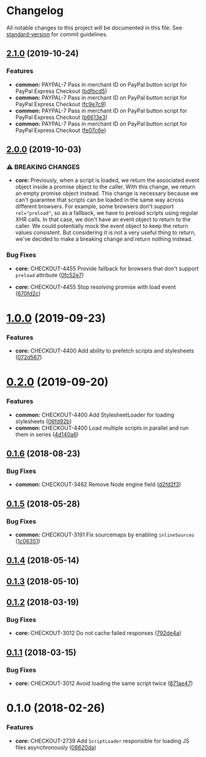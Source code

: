 # Changelog

All notable changes to this project will be documented in this file. See [standard-version](https://github.com/conventional-changelog/standard-version) for commit guidelines.

## [2.1.0](https://github.com/bigcommerce/script-loader-js/compare/v2.0.0...v2.1.0) (2019-10-24)


### Features

* **common:** PAYPAL-7 Pass in merchant ID on PayPal button script for PayPal Express Checkout ([bdfbcd5](https://github.com/bigcommerce/script-loader-js/commit/bdfbcd5))
* **common:** PAYPAL-7 Pass in merchant ID on PayPal button script for PayPal Express Checkout ([fc9e7c9](https://github.com/bigcommerce/script-loader-js/commit/fc9e7c9))
* **common:** PAYPAL-7 Pass in merchant ID on PayPal button script for PayPal Express Checkout ([b6613e3](https://github.com/bigcommerce/script-loader-js/commit/b6613e3))
* **common:** PAYPAL-7 Pass in merchant ID on PayPal button script for PayPal Express Checkout ([fe07c6e](https://github.com/bigcommerce/script-loader-js/commit/fe07c6e))

## [2.0.0](https://github.com/bigcommerce/script-loader-js/compare/v1.0.0...v2.0.0) (2019-10-03)


### ⚠ BREAKING CHANGES

* **core:** Previously, when a script is loaded, we return the
associated event object inside a promise object to the caller. With this
change, we return an empty promise object instead. This change is
necessary because we can't guarantee that scripts can be loaded in the
same way across different browsers. For example, some browsers don't
support `rel="preload"`, so as a fallback, we have to preload scripts
using regular XHR calls. In that case, we don't have an event object to
return to the caller. We could potentially mock the event object to keep
the return values consistent. But considering it is not a very useful
thing to return, we've decided to make a breaking change and return
nothing instead.

### Bug Fixes

* **core:** CHECKOUT-4455 Provide fallback for browsers that don't support `preload` attribute ([0fc52e7](https://github.com/bigcommerce/script-loader-js/commit/0fc52e7))


* **core:** CHECKOUT-4455 Stop resolving promise with load event ([670fd2c](https://github.com/bigcommerce/script-loader-js/commit/670fd2c))

<a name="1.0.0"></a>
# [1.0.0](https://github.com/bigcommerce/script-loader-js/compare/v0.2.0...v1.0.0) (2019-09-23)


### Features

* **core:** CHECKOUT-4400 Add ability to prefetch scripts and stylesheets ([072d567](https://github.com/bigcommerce/script-loader-js/commit/072d567))



<a name="0.2.0"></a>
# [0.2.0](https://github.com/bigcommerce/script-loader-js/compare/v0.1.6...v0.2.0) (2019-09-20)


### Features

* **common:** CHECKOUT-4400 Add StylesheetLoader for loading stylesheets ([06fd92b](https://github.com/bigcommerce/script-loader-js/commit/06fd92b))
* **common:** CHECKOUT-4400 Load multiple scripts in parallel and run them in series ([4d140a6](https://github.com/bigcommerce/script-loader-js/commit/4d140a6))



<a name="0.1.6"></a>
## [0.1.6](https://github.com/bigcommerce/script-loader-js/compare/v0.1.5...v0.1.6) (2018-08-23)


### Bug Fixes

* **common:** CHECKOUT-3462 Remove Node engine field ([d2fd2f3](https://github.com/bigcommerce/script-loader-js/commit/d2fd2f3))



<a name="0.1.5"></a>
## [0.1.5](https://github.com/bigcommerce/script-loader-js/compare/v0.1.4...v0.1.5) (2018-05-28)


### Bug Fixes

* **common:** CHECKOUT-3191 Fix sourcemaps by enabling `inlineSources` ([1c06351](https://github.com/bigcommerce/script-loader-js/commit/1c06351))



<a name="0.1.4"></a>
## [0.1.4](https://github.com/bigcommerce/script-loader-js/compare/v0.1.3...v0.1.4) (2018-05-14)



<a name="0.1.3"></a>
## [0.1.3](https://github.com/bigcommerce/script-loader-js/compare/v0.1.2...v0.1.3) (2018-05-10)



<a name="0.1.2"></a>
## [0.1.2](https://github.com/bigcommerce/script-loader-js/compare/v0.1.1...v0.1.2) (2018-03-19)


### Bug Fixes

* **core:** CHECKOUT-3012 Do not cache failed responses ([792de4a](https://github.com/bigcommerce/script-loader-js/commit/792de4a))



<a name="0.1.1"></a>
## [0.1.1](https://github.com/bigcommerce/script-loader-js/compare/v0.1.0...v0.1.1) (2018-03-15)


### Bug Fixes

* **core:** CHECKOUT-3012 Avoid loading the same script twice ([871ae47](https://github.com/bigcommerce/script-loader-js/commit/871ae47))



<a name="0.1.0"></a>
# 0.1.0 (2018-02-26)


### Features

* **core:** CHECKOUT-2739 Add `ScriptLoader` responsible for loading JS files asynchronously ([06620da](https://github.com/bigcommerce/script-loader-js/commit/06620da))
